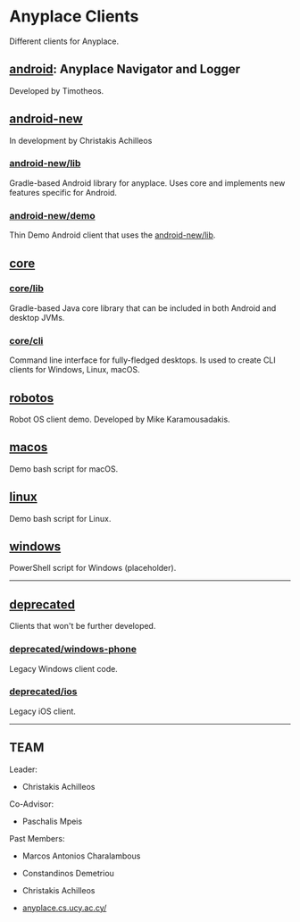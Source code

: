 Anyplace Clients
================
Different clients for Anyplace.

## [android](android): Anyplace Navigator and Logger
Developed by Timotheos.

## [android-new](android-new)
In development by Christakis Achilleos

### [android-new/lib](android-new/lib)
Gradle-based Android library for anyplace.
Uses core and implements new features specific for Android.

### [android-new/demo](android-new/demo)
Thin Demo Android client that uses the [android-new/lib](android-new/lib).

## [core](core)
### [core/lib](core/lib)
Gradle-based Java core library that can be included in both Android and desktop JVMs.

### [core/cli](core/cli)
Command line interface for fully-fledged desktops.
Is used to create CLI clients for Windows, Linux, macOS.

## [robotos](robotos)
Robot OS client demo.
Developed by Mike Karamousadakis.

## [macos](macos)
Demo bash script for macOS.

## [linux](linux)
Demo bash script for Linux.

## [windows](windows)
PowerShell script for Windows (placeholder).

---
## [deprecated](deprecated)
Clients that won't be further developed.

### [deprecated/windows-phone](deprecated/windows-phone)
Legacy Windows client code.

### [deprecated/ios](deprecated/ios)
Legacy iOS client.


---
TEAM
---

Leader:
- Christakis Achilleos

Co-Advisor:
- Paschalis Mpeis

Past Members:
* Marcos Antonios Charalambous
* Constandinos Demetriou
* Christakis Achilleos

* [anyplace.cs.ucy.ac.cy/](https://anyplace.cs.ucy.ac.cy/#team)
